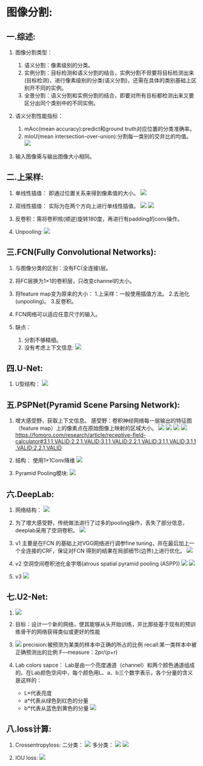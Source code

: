 # **图像分割:**

## **一.综述:**

1. 图像分割类型：
    1. 语义分割：像素级别的分类。
    2. 实例分割：目标检测和语义分割的结合，实例分割不但要将目标检测出来(目标检测)，进行像素级别的分类(语义分割)，还需在具体的类别基础上区别开不同的实例。
    3. 全景分割：语义分割和实例分割的结合，即要对所有目标都检测出来又要区分出同个类别中的不同实例。

2. 语义分割性能指标：
    1. mAcc(mean accuracy):predict和ground truth对应位置的分类准确率。
    2. mIoU(mean intersection-over-union):分割每一类别的交并比的均值。
    ![](.\images\2021-01-27-18-19-58.png)

3. 输入图像需与输出图像大小相同。

## **二.上采样:**

1. 单线性插值：
    即通过位置关系来得到像素值的大小。
    ![](.\images\2021-01-27-20-03-26.png)

2. 双线性插值：
    实际为在两个方向上进行单线性插值。
    ![](.\images\2021-01-27-20-54-28.png)
    ![](.\images\2021-01-27-20-54-59.png)

3. 反卷积：需将卷积核(顺逆)旋转180度，再进行有padding的conv操作。

4. Unpooling:
    ![](.\images\2021-01-27-19-03-26.png)

## **三.FCN(Fully Convolutional Networks):**

1. 与图像分类的区别：没有FC(全连接)层。

2. 将FC层换为1×1的卷积层，只改变channel的大小。

3. 将feature map变为原来的大小：
    1.上采样：一般使用插值方法。
    2.去池化(unpooling)。
    3.反卷积。

4. FCN网络可以适应任意尺寸的输入。

5. 缺点：
    1. 分割不够精细。
    2. 没有考虑上下文信息:
    ![](.\images\2021-01-28-19-03-11.png)

## **四.U-Net:**

1. U型结构：
    ![](.\images\2021-01-28-18-51-43.png)

## **五.PSPNet(Pyramid Scene Parsing Network):**

1. 增大感受野，获取上下文信息。
    感受野：卷积神经网络每一层输出的特征图（feature map）上的像素点在原始图像上映射的区域大小。
    ![](.\images\2021-01-28-19-18-59.png)
    ![](.\images\2021-01-28-19-15-57.png)
    ![](.\images\2021-01-29-14-10-32.png)
    ![](.\images\2021-01-29-14-22-16.png)
    https://fomoro.com/research/article/receptive-field-calculator#3,1,1,VALID;2,2,1,VALID;3,1,1,VALID;2,2,1,VALID;3,1,1,VALID;3,1,1,VALID;2,2,1,VALID

2. 结构：
    使用1×1Conv降维
    ![](.\images\2021-01-28-19-22-42.png)

3. Pyramid Pooling模块:
    ![](.\images\2021-01-28-19-35-43.png)

## **六.DeepLab:**

1. 网络结构：
    ![](.\images\2021-01-29-13-02-35.png)

2. 为了增大感受野，传统做法进行了过多的pooling操作，丢失了部分信息，deeplab采用了空洞卷积。
    ![](.\images\2021-01-31-19-02-28.png)

3. v1
    主要是在FCN 的基础上对VGG网络进行调参fine tuning，并在最后加上一个全连接的CRF，保证对FCN 得到的结果在局部细节(边界)上进行优化。
    ![](.\images\2021-01-29-14-46-48.png)

4. v2
    空洞空间卷积池化金字塔(atrous spatial pyramid pooling (ASPP))
    ![](.\images\2021-01-31-18-56-35.png)
    ![](.\images\2021-01-29-14-57-08.png)

5. v3
    ![](.\images\2021-01-29-14-57-23.png)

## **七.U2-Net:**

1. ![](.\images\2021-02-02-21-04-49.png)

2. 目标：设计一个新的网络，使其能够从头开始训练，并比那些基于现有的预训练骨干的网络获得类似或更好的性能

3. ![](.\images\2021-02-06-21-05-44.png)
    precision:被预测为某类的样本中正确的所占的比例
    recall:某一类样本中被正确预测出的比例
    F—measure：2*p*r/(p+r)

4. Lab colors sapce：
    Lab是由一个亮度通道（channel）和两个颜色通道组成的。在Lab颜色空间中，每个颜色用L、a、b三个数字表示，各个分量的含义是这样的：
    - L*代表亮度
    - a*代表从绿色到红色的分量
    - b*代表从蓝色到黄色的分量
    ![](.\images\2021-02-07-12-35-11.png)

## **八.loss计算:**

1. Crossentropyloss:
    二分类：
    ![](.\images\2021-01-31-18-43-08.png)
    多分类：
    ![](.\images\2021-01-31-19-18-44.png)
    ![](images\2021-01-31-19-19-06.png)

2. IOU loss:
    ![](.\images\2021-01-31-18-46-31.png)